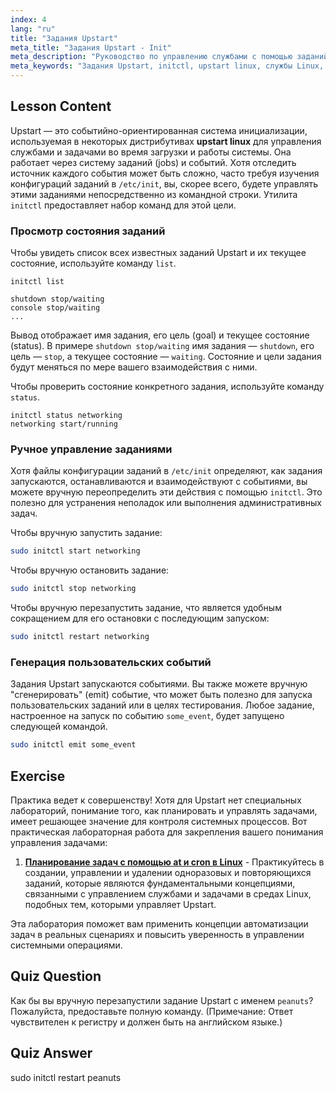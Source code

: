 ```yaml
---
index: 4
lang: "ru"
title: "Задания Upstart"
meta_title: "Задания Upstart - Init"
meta_description: "Руководство по управлению службами с помощью заданий Upstart в среде Linux. Узнайте, как использовать утилиту initctl для вывода списка, запуска, остановки и перезапуска заданий в системе Linux с Upstart."
meta_keywords: "Задания Upstart, initctl, upstart linux, службы Linux, системное администрирование, система init, учебное пособие Linux"
---
```


## Lesson Content

Upstart — это событийно-ориентированная система инициализации, используемая в некоторых дистрибутивах **upstart linux** для управления службами и задачами во время загрузки и работы системы. Она работает через систему заданий (jobs) и событий. Хотя отследить источник каждого события может быть сложно, часто требуя изучения конфигураций заданий в `/etc/init`, вы, скорее всего, будете управлять этими заданиями непосредственно из командной строки. Утилита `initctl` предоставляет набор команд для этой цели.

### Просмотр состояния заданий

Чтобы увидеть список всех известных заданий Upstart и их текущее состояние, используйте команду `list`.

```plaintext
initctl list

shutdown stop/waiting
console stop/waiting
...
```

Вывод отображает имя задания, его цель (goal) и текущее состояние (status). В примере `shutdown stop/waiting` имя задания — `shutdown`, его цель — `stop`, а текущее состояние — `waiting`. Состояние и цели задания будут меняться по мере вашего взаимодействия с ними.

Чтобы проверить состояние конкретного задания, используйте команду `status`.

```plaintext
initctl status networking
networking start/running
```

### Ручное управление заданиями

Хотя файлы конфигурации заданий в `/etc/init` определяют, как задания запускаются, останавливаются и взаимодействуют с событиями, вы можете вручную переопределить эти действия с помощью `initctl`. Это полезно для устранения неполадок или выполнения административных задач.

Чтобы вручную запустить задание:

```bash
sudo initctl start networking
```

Чтобы вручную остановить задание:

```bash
sudo initctl stop networking
```

Чтобы вручную перезапустить задание, что является удобным сокращением для его остановки с последующим запуском:

```bash
sudo initctl restart networking
```

### Генерация пользовательских событий

Задания Upstart запускаются событиями. Вы также можете вручную "сгенерировать" (emit) событие, что может быть полезно для запуска пользовательских заданий или в целях тестирования. Любое задание, настроенное на запуск по событию `some_event`, будет запущено следующей командой.

```bash
sudo initctl emit some_event
```

## Exercise

Практика ведет к совершенству! Хотя для Upstart нет специальных лабораторий, понимание того, как планировать и управлять задачами, имеет решающее значение для контроля системных процессов. Вот практическая лабораторная работа для закрепления вашего понимания управления задачами:

1. **[Планирование задач с помощью at и cron в Linux](https://labex.io/ru/labs/comptia-schedule-tasks-with-at-and-cron-in-linux-590870)** - Практикуйтесь в создании, управлении и удалении одноразовых и повторяющихся заданий, которые являются фундаментальными концепциями, связанными с управлением службами и задачами в средах Linux, подобных тем, которыми управляет Upstart.

Эта лаборатория поможет вам применить концепции автоматизации задач в реальных сценариях и повысить уверенность в управлении системными операциями.

## Quiz Question

Как бы вы вручную перезапустили задание Upstart с именем `peanuts`? Пожалуйста, предоставьте полную команду. (Примечание: Ответ чувствителен к регистру и должен быть на английском языке.)

## Quiz Answer

sudo initctl restart peanuts
